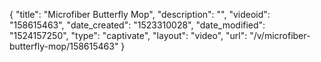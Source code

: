 {
    "title": "Microfiber Butterfly Mop",
    "description": "",
    "videoid": "158615463",
    "date_created": "1523310028",
    "date_modified": "1524157250",
    "type": "captivate",
    "layout": "video",
    "url": "\/v\/microfiber-butterfly-mop\/158615463"
}